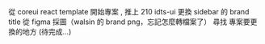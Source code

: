 從 coreui react template 開始專案 , 推上 210 idts-ui
更換 sidebar 的 brand title
	從 figma 採圖（walsin 的 brand png，忘記怎麼轉檔案了）
	尋找 專案要更換的地方
	(待完成...)